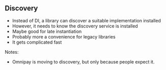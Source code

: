 ## Discovery

* Instead of DI, a library can discover a suitable implementation installed
* However, it needs to know the discovery service is installed
* Maybe good for late instantiation
* Probably more a convenience for legacy libraries
* It gets complicated fast

Notes:

* Omnipay is moving to discovery, but only because people expect it.
